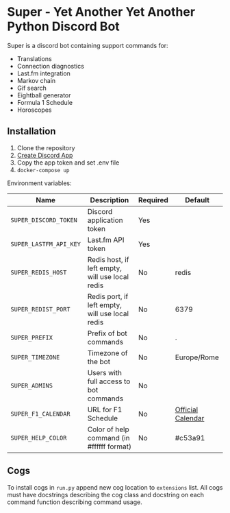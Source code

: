 # Super - Yet Another Yet Another Python Discord Bot

Super is a discord bot containing support commands for:

* Translations
* Connection diagnostics
* Last.fm integration
* Markov chain
* Gif search
* Eightball generator
* Formula 1 Schedule
* Horoscopes

## Installation

1. Clone the repository
2. [Create Discord App](https://discordpy.readthedocs.io/en/latest/discord.html)
3. Copy the app token and set .env file
4. `docker-compose up`

Environment variables:


|        Name            |                    Description                  | Required |   Default   |
|------------------------|-------------------------------------------------|----------|-------------|
| `SUPER_DISCORD_TOKEN`  | Discord application token                       |   Yes    |             |
| `SUPER_LASTFM_API_KEY` | Last.fm API token                               |   Yes    |             |
| `SUPER_REDIS_HOST`     | Redis host, if left empty, will use local redis |   No     | redis       |
| `SUPER_REDIST_PORT`    | Redis port, if left empty, will use local redis |   No     | 6379        |
| `SUPER_PREFIX`         | Prefix of bot commands                          |   No     | .           |
| `SUPER_TIMEZONE`       | Timezone of the bot                             |   No     | Europe/Rome |
| `SUPER_ADMINS`         | Users with full access to bot commands          |   No     |             |
| `SUPER_F1_CALENDAR`    | URL for F1 Schedule                             |   No     | [Official Calendar](https://calendar.google.com/calendar/ical/ekqk1nbdusr1baon1ic42oeeik%40group.calendar.google.com/public/basic.ics) |
| `SUPER_HELP_COLOR`     | Color of help command (in #ffffff format)                  |   No     | #c53a91    |


## Cogs

To install cogs in `run.py` append new cog location to `extensions` list.
All cogs must have docstrings describing the cog class and docstring on each command function describing command usage.
